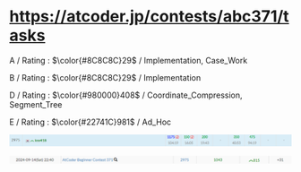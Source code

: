 # https://atcoder.jp/contests/abc371/tasks

A / Rating : $\color{#8C8C8C}29$ / Implementation, Case_Work

B / Rating : $\color{#8C8C8C}29$ / Implementation

D / Rating : $\color{#980000}408$ / Coordinate_Compression, Segment_Tree

E / Rating : $\color{#22741C}981$ / Ad_Hoc

![My Image](https://github.com/kss418/Atcoder/blob/main/ABC/Images/Standings/371.png)

![My Image](https://github.com/kss418/Atcoder/blob/main/ABC/Images/Performance/371.png)

